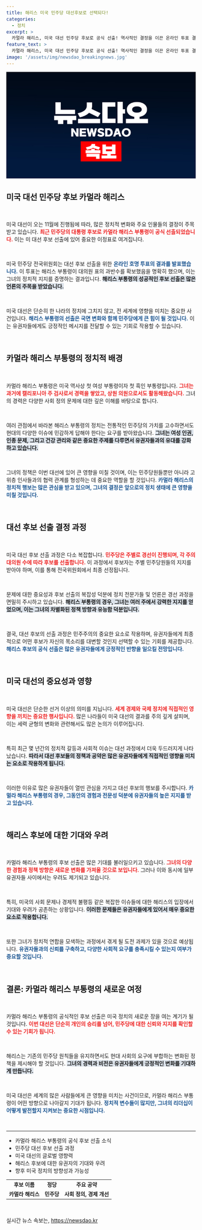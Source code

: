 ```yaml
---
title: 해리스 미국 민주당 대선후보로 선택되다!
categories:
  - 정치
excerpt: >
  카멀라 해리스, 미국 대선 민주당 후보로 공식 선출! 역사적인 결정을 이끈 온라인 투표 결과와 그 배경을 알아보세요. 클릭해서 더 많은 소식을 확인하세요!
feature_text: >
  카멀라 해리스, 미국 대선 민주당 후보로 공식 선출! 역사적인 결정을 이끈 온라인 투표 결과와 그 배경을 알아보세요. 클릭해서 더 많은 소식을 확인하세요!
image: '/assets/img/newsdao_breakingnews.jpg'
---
```


<p><img src="/assets/img/newsdao_breakingnews.jpg" alt="ranknews 속보" /></p>

<h2 data-ke-size="size26">미국 대선 민주당 후보 카멀라 해리스</h2>

<p data-ke-size="size16">&nbsp;</p>

<p>미국 대선이 오는 11월에 진행됨에 따라, 많은 정치적 변화와 주요 인물들의 결정이 주목받고 있습니다. <b><span style="color: #ee2323;">최근 민주당의 대통령 후보로 카멀라 해리스 부통령이 공식 선출되었습니다.</span></b> 이는 미 대선 후보 선출에 있어 중요한 이정표로 여겨집니다. </p>

<p data-ke-size="size16">&nbsp;</p>

<p>미국 민주당 전국위원회는 대선 후보 선출을 위한 <b><span style="color: #1a5490;">온라인 호명 투표의 결과를 발표했습니다.</span></b> 이 투표는 해리스 부통령이 대의원 표의 과반수를 확보했음을 명확히 했으며, 이는 그녀의 정치적 지지를 증명하는 결과입니다. <b><span style="background-color: #21538527;">해리스 부통령의 성공적인 후보 선출은 많은 언론의 주목을 받았습니다.</span></b> </p>

<p data-ke-size="size16">&nbsp;</p>

<p>미국 대선은 단순히 한 나라의 정치에 그치지 않고, 전 세계에 영향을 미치는 중요한 사건입니다. <b><span style="color: #1a5490;">해리스 부통령의 선출은 국면 변화와 함께 민주당에게 큰 힘이 될 것입니다.</span></b> 이는 유권자들에게도 긍정적인 메시지를 전달할 수 있는 기회로 작용할 수 있습니다.</p>

<p data-ke-size="size16">&nbsp;</p>

<h2 data-ke-size="size26">카멀라 해리스 부통령의 정치적 배경</h2>

<p data-ke-size="size16">&nbsp;</p>

<p>카멀라 해리스 부통령은 미국 역사상 첫 여성 부통령이자 첫 흑인 부통령입니다. <b><span style="color: #ee2323;">그녀는 과거에 캘리포니아 주 검사로서 경력을 쌓았고, 상원 의원으로서도 활동해왔습니다.</span></b> 그녀의 경력은 다양한 사회 정의 문제에 대한 깊은 이해를 바탕으로 합니다. </p>

<p data-ke-size="size16">&nbsp;</p>

<p>여러 관점에서 바라본 해리스 부통령의 정치는 전통적인 민주당의 가치를 고수하면서도 현대의 다양한 이슈에 민감하게 답해야 한다는 요구를 받아왔습니다. <b><span style="background-color: #21538527;">그녀는 여성 인권, 인종 문제, 그리고 건강 관리와 같은 중요한 주제를 다루면서 유권자들과의 유대를 강화하고 있습니다.</span></b> </p>

<p data-ke-size="size16">&nbsp;</p>

<p>그녀의 정책은 이번 대선에 있어 큰 영향을 미칠 것이며, 이는 민주당원들뿐만 아니라 고위층 인사들과의 협력 관계를 형성하는 데 중요한 역할을 할 것입니다. <b><span style="color: #1a5490;">카멀라 해리스의 정치적 행보는 많은 관심을 받고 있으며, 그녀의 결정은 앞으로의 정치 생태에 큰 영향을 미칠 것입니다.</span></b> </p>

<p data-ke-size="size16">&nbsp;</p>

<h2 data-ke-size="size26">대선 후보 선출 결정 과정</h2>

<p data-ke-size="size16">&nbsp;</p>

<p>미국 대선 후보 선출 과정은 다소 복잡합니다. <b><span style="color: #ee2323;">민주당은 주별로 경선이 진행되며, 각 주의 대의원 수에 따라 후보를 선출합니다.</span></b> 이 과정에서 후보자는 주별 민주당원들의 지지를 받아야 하며, 이를 통해 전국위원회에서 최종 선정됩니다. </p>

<p data-ke-size="size16">&nbsp;</p>

<p>문제에 대한 중요성과 후보 선출의 복잡성 덕분에 정치 전문가들 및 언론은 경선 과정을 면밀히 주시하고 있습니다. <b><span style="background-color: #21538527;">해리스 부통령의 경우, 그녀는 여러 주에서 강력한 지지를 얻었으며, 이는 그녀의 차별화된 정책 방향과 유능함 덕분입니다.</span></b> </p>

<p data-ke-size="size16">&nbsp;</p>

<p>결국, 대선 후보의 선출 과정은 민주주의의 중요한 요소로 작용하며, 유권자들에게 최종적으로 어떤 후보가 자신의 목소리를 대변할 것인지 선택할 수 있는 기회를 제공합니다. <b><span style="color: #1a5490;">해리스 후보의 공식 선출은 많은 유권자들에게 긍정적인 반향을 일으킬 전망입니다.</span></b> </p>

<p data-ke-size="size16">&nbsp;</p>

<h2 data-ke-size="size26">미국 대선의 중요성과 영향</h2>

<p data-ke-size="size16">&nbsp;</p>

<p>미국 대선은 단순한 선거 이상의 의미를 지닙니다. <b><span style="color: #ee2323;">세계 경제와 국제 정치에 직접적인 영향을 끼치는 중요한 행사입니다.</span></b> 많은 나라들이 미국 대선의 결과를 주의 깊게 살피며, 이는 세력 균형의 변화와 관련해서도 많은 논의가 이루어집니다. </p>

<p data-ke-size="size16">&nbsp;</p>

<p>특히 최근 몇 년간의 정치적 갈등과 사회적 이슈는 대선 과정에서 더욱 두드러지게 나타났습니다. <b><span style="background-color: #21538527;">따라서 대선 후보들의 정책과 공약은 많은 유권자들에게 직접적인 영향을 미치는 요소로 작용하게 됩니다.</span></b> </p>

<p data-ke-size="size16">&nbsp;</p>

<p>이러한 이유로 많은 유권자들이 열띤 관심을 가지고 대선 후보의 행보를 주시합니다. <b><span style="color: #1a5490;">카멀라 해리스 부통령의 경우, 그동안의 경험과 전문성 덕분에 유권자들의 높은 지지를 받고 있습니다.</span></b> </p>

<p data-ke-size="size16">&nbsp;</p>

<h2 data-ke-size="size26">해리스 후보에 대한 기대와 우려</h2>

<p data-ke-size="size16">&nbsp;</p>

<p>카멀라 해리스 부통령의 후보 선출은 많은 기대를 불러일으키고 있습니다. <b><span style="color: #ee2323;">그녀의 다양한 경험과 정책 방향은 새로운 변화를 가져올 것으로 보입니다.</span></b> 그러나 이와 동시에 일부 유권자들 사이에서는 우려도 제기되고 있습니다. </p>

<p data-ke-size="size16">&nbsp;</p>

<p>특히, 미국의 사회 문제나 경제적 불평등 같은 복잡한 이슈들에 대한 해리스의 입장에서 기대와 우려가 공존하는 상황입니다. <b><span style="background-color: #21538527;">이러한 문제들은 유권자들에게 있어서 매우 중요한 요소로 작용합니다.</span></b> </p>

<p data-ke-size="size16">&nbsp;</p>

<p>또한 그녀가 정치적 연합을 모색하는 과정에서 겪게 될 도전 과제가 있을 것으로 예상됩니다. <b><span style="color: #1a5490;">유권자들과의 신뢰를 구축하고, 다양한 사회적 요구를 충족시킬 수 있는지 여부가 중요할 것입니다.</span></b> </p>

<p data-ke-size="size16">&nbsp;</p>

<h2 data-ke-size="size26">결론: 카멀라 해리스 부통령의 새로운 여정</h2>

<p data-ke-size="size16">&nbsp;</p>

<p>카멀라 해리스 부통령의 공식적인 후보 선출은 미국 정치의 새로운 장을 여는 계기가 될 것입니다. <b><span style="color: #ee2323;">이번 대선은 단순히 개인의 승리를 넘어, 민주당에 대한 신뢰와 지지를 확인할 수 있는 기회가 됩니다.</span></b> </p>

<p data-ke-size="size16">&nbsp;</p>

<p>해리스는 기존의 민주당 원칙들을 유지하면서도 현대 사회의 요구에 부합하는 변화된 정책을 제시해야 할 것입니다. <b><span style="background-color: #21538527;">그녀의 경력과 비전은 유권자들에게 긍정적인 변화를 기대하게 만듭니다.</span></b> </p>

<p data-ke-size="size16">&nbsp;</p>

<p>미국 대선은 세계의 많은 사람들에게 큰 영향을 미치는 사건이므로, 카멀라 해리스 부통령이 어떤 방향으로 나아갈지 기대가 됩니다. <b><span style="color: #1a5490;">정치적 변수들이 많지만, 그녀의 리더십이 어떻게 발전할지 지켜보는 중요한 시점입니다.</span></b> </p>

<p data-ke-size="size16">&nbsp;</p>

<hr />

<ul>
<li>카멀라 해리스 부통령의 공식 후보 선출 소식</li>
<li>민주당 대선 후보 선출 과정</li>
<li>미국 대선의 글로벌 영향력</li>
<li>해리스 후보에 대한 유권자의 기대와 우려</li>
<li>향후 미국 정치의 방향성과 가능성</li>
</ul>

<table>
<tr>
<td style="text-align: center; height: 17px;"><b>후보 이름</b></td>
<td style="text-align: center; height: 17px;"><b>정당</b></td>
<td style="text-align: center; height: 17px;"><b>주요 공약</b></td>
</tr>
<tr>
<td style="text-align: center; height: 17px;"><b>카멀라 해리스</b></td>
<td style="text-align: center; height: 17px;"><b>민주당</b></td>
<td style="text-align: center; height: 17px;"><b>사회 정의, 경제 개선</b></td>
</tr>
</table> 

<p data-ke-size="size16">&nbsp;</p>
실시간 뉴스 속보는, <a href="https://newsdao.kr" rel="dofollow">https://newsdao.kr</a>


